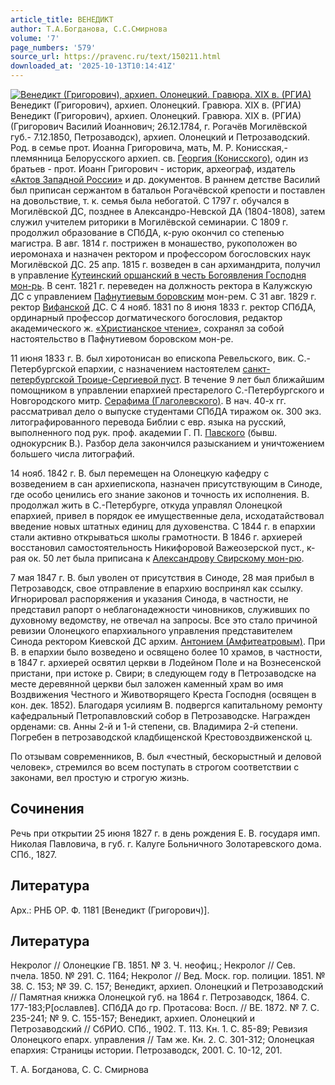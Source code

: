 ```yaml
---
article_title: ВЕНЕДИКТ
author: Т.А.Богданова, С.С.Смирнова
volume: '7'
page_numbers: '579'
source_url: https://pravenc.ru/text/150211.html
downloaded_at: '2025-10-13T10:14:41Z'
---
```


[![Венедикт (Григорович), архиеп. Олонецкий. Гравюра. XIX в. (РГИА)](https://pravenc.ru/data/957/456/1234/1i200.jpg "Кликните для увеличения картинки")](https://pravenc.ru/data/957/456/1234/1i400.jpg)Венедикт (Григорович), архиеп. Олонецкий. Гравюра. XIX в. (РГИА)  
Венедикт (Григорович), архиеп. Олонецкий. Гравюра. XIX в. (РГИА)(Григорович Василий Иоаннович; 26.12.1784, г. Рогачёв Могилёвской губ.- 7.12.1850, Петрозаводск), архиеп. Олонецкий и Петрозаводский. Род. в семье прот. Иоанна Григоровича, мать, М. Р. Конисская,- племянница Белорусского архиеп. св. [Георгия (Конисского)](<https://pravenc.ru/text/Георгия (Конисского).html>), один из братьев - прот. Иоанн Григорович - историк, археограф, издатель [«Актов Западной России»](<https://pravenc.ru/text/ Актов Западной России .html>) и др. документов. В раннем детстве Василий был приписан сержантом в батальон Рогачёвской крепости и поставлен на довольствие, т. к. семья была небогатой. С 1797 г. обучался в Могилёвской ДС, позднее в Александро-Невской ДА (1804-1808), затем служил учителем риторики в Могилёвской семинарии. С 1809 г. продолжил образование в СПбДА, к-рую окончил со степенью магистра. В авг. 1814 г. пострижен в монашество, рукоположен во иеромонаха и назначен ректором и профессором богословских наук Могилёвской ДС. 25 апр. 1815 г. возведен в сан архимандрита, получил в управление [Кутеинский оршанский в честь Богоявления Господня мон-рь](<https://pravenc.ru/text/Кутеинский оршанский в честь Богоявления Господня мон-рь.html>). В сент. 1821 г. переведен на должность ректора в Калужскую ДС с управлением [Пафнутиевым боровским](<https://pravenc.ru/text/Пафнутиевым боровским.html>) мон-рем. С 31 авг. 1829 г. ректор [Вифанской](<https://pravenc.ru/text/ВИФАНСКАЯ ДУХОВНАЯ СЕМИНАРИЯ.html>) ДС. С 4 нояб. 1831 по 8 июня 1833 г. ректор СПбДА, ординарный профессор догматического богословия, редактор академического ж. [«Христианское чтение»](<https://pravenc.ru/text/ Христианское чтение .html>), сохранял за собой настоятельство в Пафнутиевом боровском мон-ре.

11 июня 1833 г. В. был хиротонисан во епископа Ревельского, вик. С.-Петербургской епархии, с назначением настоятелем [санкт-петербургской Троице-Сергиевой пуст](<https://pravenc.ru/text/санкт-петербургской Троице-Сергиевой пуст.html>). В течение 9 лет был ближайшим помощником в управлении епархией престарелого С.-Петербургского и Новгородского митр. [Серафима (Глаголевского)](<https://pravenc.ru/text/Серафима (Глаголевского).html>). В нач. 40-х гг. рассматривал дело о выпуске студентами СПбДА тиражом ок. 300 экз. литографированного перевода Библии с евр. языка на русский, выполненного под рук. проф. академии Г. П. [Павского](https://pravenc.ru/text/Павского.html) (бывш. однокурсник В.). Разбор дела закончился разысканием и уничтожением большего числа литографий.

14 нояб. 1842 г. В. был перемещен на Олонецкую кафедру с возведением в сан архиепископа, назначен присутствующим в Синоде, где особо ценились его знание законов и точность их исполнения. В. продолжал жить в С.-Петербурге, откуда управлял Олонецкой епархией, привел в порядок ее имущественные дела, исходатайствовал введение новых штатных единиц для духовенства. С 1844 г. в епархии стали активно открываться школы грамотности. В 1846 г. архиерей восстановил самостоятельность Никифоровой Важеозерской пуст., к-рая ок. 50 лет была приписана к [Александрову Свирскому мон-рю](<https://pravenc.ru/text/АЛЕКСАНДРОВ СВИРСКИЙ В ЧЕСТЬ СВЯТОЙ ТРОИЦЫ МУЖСКОЙ МОНАСТЫРЬ.html>).

7 мая 1847 г. В. был уволен от присутствия в Синоде, 28 мая прибыл в Петрозаводск, свое отправление в епархию воспринял как ссылку. Игнорировал распоряжения и указания Синода, в частности, не представил рапорт о неблагонадежности чиновников, служивших по духовному ведомству, не отвечал на запросы. Все это стало причиной ревизии Олонецкого епархиального управления представителем Синода ректором Киевской ДС архим. [Антонием (Амфитеатровым)](https://pravenc.ru/text/АНТОНИЙ.html). При В. в епархии было возведено и освящено более 10 храмов, в частности, в 1847 г. архиерей освятил церкви в Лодейном Поле и на Вознесенской пристани, при истоке р. Свири; в следующем году в Петрозаводске на месте деревянной церкви был заложен каменный храм во имя Воздвижения Честного и Животворящего Креста Господня (освящен в кон. дек. 1852). Благодаря усилиям В. подвергся капитальному ремонту кафедральный Петропавловский собор в Петрозаводске. Награжден орденами: св. Анны 2-й и 1-й степени, св. Владимира 2-й степени. Погребен в петрозаводской кладбищенской Крестовоздвиженской ц.

По отзывам современников, В. был «честный, бескорыстный и деловой человек», стремился во всем поступать в строгом соответствии с законами, вел простую и строгую жизнь.

## Сочинения

Речь при открытии 25 июня 1827 г. в день рождения Е. В. государя имп. Николая Павловича, в губ. г. Калуге Больничного Золотаревского дома. СПб., 1827.

## Литература

Арх.: РНБ ОР. Ф. 1181 [Венедикт (Григорович)].

## Литература

Некролог // Олонецкие ГВ. 1851. № 3. Ч. неофиц.; Некролог // Сев. пчела. 1850. № 291. С. 1164; Некролог // Вед. Моск. гор. полиции. 1851. № 38. С. 153; № 39. С. 157; Венедикт, архиеп. Олонецкий и Петрозаводский // Памятная книжка Олонецкой губ. на 1864 г. Петрозаводск, 1864. С. 177-183;Р[ославлев]. СПбДА до гр. Протасова: Восп. // ВЕ. 1872. № 7. С. 235-241; № 9. С. 155-157; Венедикт, архиеп. Олонецкий и Петрозаводский // СбРИО. СПб., 1902. Т. 113. Кн. 1. С. 85-89; Ревизия Олонецкого епарх. управления // Там же. Кн. 2. С. 301-312; Олонецкая епархия: Страницы истории. Петрозаводск, 2001. С. 10-12, 201.

Т.   А.   Богданова,   С.   С.   Смирнова
